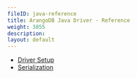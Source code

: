 ```yaml
---
fileID: java-reference
title: ArangoDB Java Driver - Reference
weight: 3855
description: 
layout: default
---
```

- [Driver Setup](java-reference-setup)
- [Serialization](java-reference-serialization)
